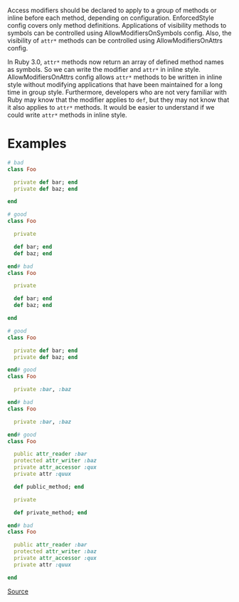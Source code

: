 
Access modifiers should be declared to apply to a group of methods
or inline before each method, depending on configuration.
EnforcedStyle config covers only method definitions.
Applications of visibility methods to symbols can be controlled
using AllowModifiersOnSymbols config.
Also, the visibility of `attr*` methods can be controlled using
AllowModifiersOnAttrs config.

In Ruby 3.0, `attr*` methods now return an array of defined method names
as symbols. So we can write the modifier and `attr*` in inline style.
AllowModifiersOnAttrs config allows `attr*` methods to be written in
inline style without modifying applications that have been maintained
for a long time in group style. Furthermore, developers who are not very
familiar with Ruby may know that the modifier applies to `def`, but they
may not know that it also applies to `attr*` methods. It would be easier
to understand if we could write `attr*` methods in inline style.

# Examples

```ruby
# bad
class Foo

  private def bar; end
  private def baz; end

end

# good
class Foo

  private

  def bar; end
  def baz; end

end# bad
class Foo

  private

  def bar; end
  def baz; end

end

# good
class Foo

  private def bar; end
  private def baz; end

end# good
class Foo

  private :bar, :baz

end# bad
class Foo

  private :bar, :baz

end# good
class Foo

  public attr_reader :bar
  protected attr_writer :baz
  private attr_accessor :qux
  private attr :quux

  def public_method; end

  private

  def private_method; end

end# bad
class Foo

  public attr_reader :bar
  protected attr_writer :baz
  private attr_accessor :qux
  private attr :quux

end
```

[Source](http://www.rubydoc.info/gems/rubocop/RuboCop/Cop/Style/AccessModifierDeclarations)
